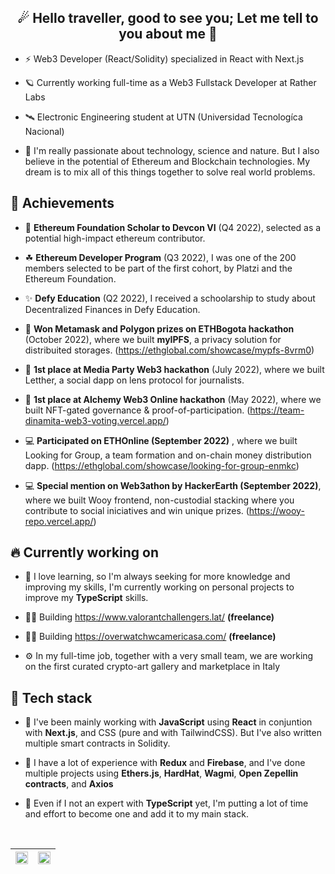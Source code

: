 
<h2 align="center">
☄ Hello traveller, good to see you; Let me tell to you about me 🌌
</h2>

- ⚡ Web3 Developer (React/Solidity) specialized in React with Next.js

- 🪐 Currently working full-time as a Web3 Fullstack Developer at Rather Labs

- 🛰 Electronic Engineering student at UTN (Universidad Tecnologíca Nacional)

- 🌳 I'm really passionate about technology, science and nature. But I also believe in the potential of Ethereum and Blockchain technologies. My dream is to mix all of this things together to solve real world problems.


🏅 Achievements
---

- 🦄 __Ethereum Foundation Scholar to Devcon VI__ (Q4 2022), selected as a potential high-impact ethereum contributor.

- ☘ __Ethereum Developer Program__ (Q3 2022), I was one of the 200 members selected to be part of the first cohort, by Platzi and the Ethereum Foundation.

- ✨ __Defy Education__ (Q2 2022), I received a schoolarship to study about Decentralized Finances in Defy Education.

- 🥈 __Won Metamask and Polygon prizes on ETHBogota hackathon__ (October 2022), where we built __myIPFS__, a privacy solution for distribuited storages. 	(https://ethglobal.com/showcase/mypfs-8vrm0)

- 🥇 __1st place at Media Party Web3 hackathon__ (July 2022),  where we built Letther, a social dapp on lens protocol for journalists. 

- 🥇 __1st place at Alchemy Web3 Online hackathon__ (May 2022), where we built NFT-gated governance & proof-of-participation. (https://team-dinamita-web3-voting.vercel.app/)

- 💻 __Participated on ETHOnline (September 2022)__ , where we built Looking for Group, a team formation and on-chain money distribution dapp.
(https://ethglobal.com/showcase/looking-for-group-enmkc)

- 💻 __Special mention on Web3athon by HackerEarth (September 2022)__, where we built Wooy frontend, non-custodial stacking where you contribute to social iniciatives and win unique prizes. (https://wooy-repo.vercel.app/)


🔥  Currently working on
---

- 🌱 I love learning, so I'm always seeking for more knowledge and improving my skills, I'm currently working on personal projects to improve my __TypeScript__ skills.

- 🧙‍♂️ Building https://www.valorantchallengers.lat/ __(freelance)__

- 🦹‍♂️ Building https://overwatchwcamericasa.com/ __(freelance)__

- ⚙ In my full-time job, together with a very small team, we are working on the first curated crypto-art gallery and marketplace in Italy


🎇 Tech stack
---

- 🔧 I've been mainly working with __JavaScript__ using __React__ in conjuntion  with __Next.js__, and CSS (pure and with TailwindCSS). But I've also written multiple smart contracts in Solidity.

- 📗 I have a lot of experience with __Redux__ and __Firebase__, and I've done multiple projects using __Ethers.js__, __HardHat__, __Wagmi__, __Open Zepellin contracts__, and __Axios__

- 🌿 Even if I not an expert with __TypeScript__ yet, I'm putting a lot of time and effort to become one and add it to my main stack.


<br/>

<table>
	<thead>
		<th>
			<img align="center" src="https://streak-stats.demolab.com/?user=nv-cho&hide_border=true&fire=8800ff&ring=8800ff&currStreakLabel=a240f7" style="max-width: 100%; width: 100%;">
		</th>
		<th>
			<img align="center" src="https://github-readme-stats.vercel.app/api/top-langs/?username=nv-cho&theme=buefy&hide_border=true" style="width: 100%;max-width: 100%;">
		</th>
	</thead>
</table>

